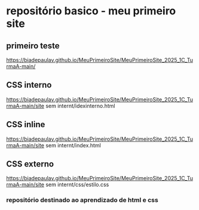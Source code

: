 # repositório basico - meu primeiro site

## primeiro teste
https://biadepaulav.github.io/MeuPrimeiroSite/MeuPrimeiroSite_2025_1C_TurmaA-main/
## CSS interno
https://biadepaulav.github.io/MeuPrimeiroSite/MeuPrimeiroSite_2025_1C_TurmaA-main/site sem internt/idexinterno.html
## CSS inline
https://biadepaulav.github.io/MeuPrimeiroSite/MeuPrimeiroSite_2025_1C_TurmaA-main/site sem internt/index.html
## CSS externo
https://biadepaulav.github.io/MeuPrimeiroSite/MeuPrimeiroSite_2025_1C_TurmaA-main/site sem internt/css/estilo.css
### repositório destinado ao aprendizado de html e css
